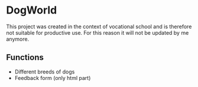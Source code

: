 # DogWorld

This project was created in the context of vocational school and is therefore not suitable for productive use. For this reason it will not be updated by me anymore.

## Functions
- Different breeds of dogs
- Feedback form (only html part)